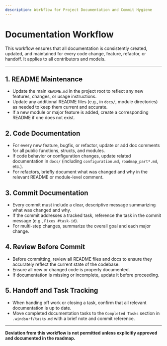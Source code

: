 ```yaml
---
description: Workflow for Project Documentation and Commit Hygiene
---
```


# Documentation Workflow

This workflow ensures that all documentation is consistently created, updated, and maintained for every code change, feature, refactor, or handoff. It applies to all contributors and models.

---

## 1. README Maintenance
- Update the main `README.md` in the project root to reflect any new features, changes, or usage instructions.
- Update any additional README files (e.g., in `docs/`, module directories) as needed to keep them current and accurate.
- If a new module or major feature is added, create a corresponding README if one does not exist.

## 2. Code Documentation
- For every new feature, bugfix, or refactor, update or add doc comments for all public functions, structs, and modules.
- If code behavior or configuration changes, update related documentation in `docs/` (including `configuration.md`, `roadmap_part*.md`, etc.).
- For refactors, briefly document what was changed and why in the relevant README or module-level comment.

## 3. Commit Documentation
- Every commit must include a clear, descriptive message summarizing what was changed and why.
- If the commit addresses a tracked task, reference the task in the commit message (e.g., `Fixes #task-id`).
- For multi-step changes, summarize the overall goal and each major change.

## 4. Review Before Commit
- Before committing, review all README files and docs to ensure they accurately reflect the current state of the codebase.
- Ensure all new or changed code is properly documented.
- If documentation is missing or incomplete, update it before proceeding.

## 5. Handoff and Task Tracking
- When handing off work or closing a task, confirm that all relevant documentation is up to date.
- Move completed documentation tasks to the `Completed Tasks` section in `.windsurf/tasks.md` with a brief note and commit reference.

---

**Deviation from this workflow is not permitted unless explicitly approved and documented in the roadmap.**
